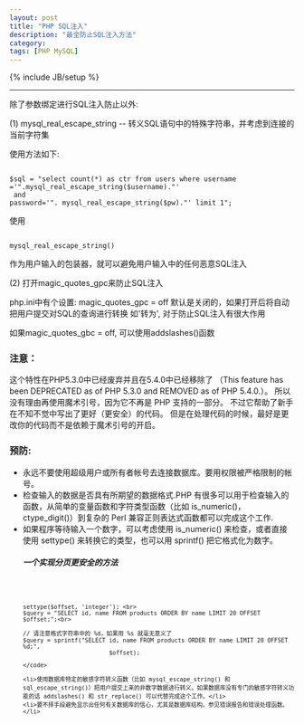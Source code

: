 ```yaml
---
layout: post
title: "PHP SQL注入"
description: "最全防止SQL注入方法"
category: 
tags: [PHP MySQL]
---
```

{% include JB/setup %}


---
除了参数绑定进行SQL注入防止以外:

(1) mysql_real_escape_string -- 转义SQL语句中的特殊字符串，并考虑到连接的当前字符集

使用方法如下:

<code>
$sql = "select count(*) as ctr from users where username
='".mysql_real_escape_string($username)."' <br> and 
password='". mysql_real_escape_string($pw)."' limit 1";
</code>

使用

<code>
mysql_real_escape_string()
</code>

作为用户输入的包装器，就可以避免用户输入中的任何恶意SQL注入

(2) 打开magic_quotes_gpc来防止SQL注入

php.ini中有个设置: magic_quotes_gpc = off
默认是关闭的，如果打开后将自动把用户提交对SQL的查询进行转换
如'转为\', 对于防止SQL注入有很大作用

如果magic_quotes_gbc = off, 可以使用addslashes()函数

### 注意：

这个特性在PHP5.3.0中已经废弃并且在5.4.0中已经移除了
（This feature has been DEPRECATED as of PHP 5.3.0 and REMOVED as of PHP 5.4.0.）。
所以没有理由再使用魔术引号，因为它不再是 PHP 支持的一部分。 不过它帮助了新手在不知不觉中写出了更好（更安全）的代码。 
但是在处理代码的时候，最好是更改你的代码而不是依赖于魔术引号的开启。


<h3>预防:</h3>

<p>
<ul>
	<li>永远不要使用超级用户或所有者帐号去连接数据库。要用权限被严格限制的帐号。</li>
	<li>检查输入的数据是否具有所期望的数据格式.PHP 有很多可以用于检查输入的函数，从简单的变量函数和字符类型函数（比如 is_numeric()，ctype_digit()）到复杂的 Perl 兼容正则表达式函数都可以完成这个工作.</li>
	<li>如果程序等待输入一个数字，可以考虑使用 is_numeric() 来检查，或者直接使用 settype() 来转换它的类型，也可以用 sprintf() 把它格式化为数字。</li>
	<h5>一个实现分页更安全的方法</h5>
	<code>

	settype($offset, 'integer'); <br>
	$query = "SELECT id, name FROM products ORDER BY name LIMIT 20 OFFSET $offset;";<br>

	// 请注意格式字符串中的 %d，如果用 %s 就毫无意义了
	$query = sprintf("SELECT id, name FROM products ORDER BY name LIMIT 20 OFFSET %d;",
			                 $offset);

	</code>

	<li>使用数据库特定的敏感字符转义函数（比如 mysql_escape_string() 和 sql_escape_string()）把用户提交上来的非数字数据进行转义。如果数据库没有专门的敏感字符转义功能的话 addslashes() 和 str_replace() 可以代替完成这个工作。</li>
	<li>要不择手段避免显示出任何有关数据库的信心，尤其是数据库结构。参见错误报告和错误处理函数。
	</li>
</ul>
</p>

